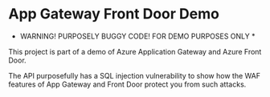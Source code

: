 # App Gateway Front Door Demo

* WARNING!  PURPOSELY BUGGY CODE!  FOR DEMO PURPOSES ONLY *

This project is part of a demo of Azure Application Gateway and Azure Front Door.

The API purposefully has a SQL injection vulnerability to show how the WAF features of App Gateway and Front Door protect you from such attacks.
